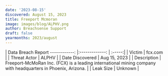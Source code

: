 ```yaml
---
date: '2023-08-15'
discovered: August 15, 2023
title: Freeport Mcmoran
image: images/blog/ALPHV.png
author: Breachsense Support
draft: false
yearmonths: 2023/august
---
```



| Data Breach Report
------------:     |:-------------:    | :-----:|
| Victim      | fcx.com      | 
| Threat Actor      | ALPHV      | 
| Date Discovered      | Aug 15, 2023      | 
| Description      | Freeport-McMoRan Inc. (FCX) is a leading international mining company with headquarters in Phoenix, Arizona.      | 
| Leak Size      | Unknown      | 

